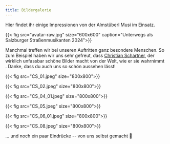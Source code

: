 ```yaml
---
title: Bildergalerie
---
```

Hier findet ihr einige Impressionen von der Almstüberl Musi im Einsatz.

{{< fig src="avatar-raw.jpg" size="600x600" caption="Unterwegs als Salzburger Straßenmusikanten 2024">}}

Manchmal treffen wir bei unseren Auftritten ganz besondere Menschen. So zum Beispiel haben wir uns sehr gefreut, dass [Christian Schartner](http://www.christian-schartner.at/), der wirklich unfassbar schöne Bilder macht von der Welt, wie er sie wahrnimmt . Danke, dass du auch uns so schön aussehen lässt!

{{< fig src="CS_01.jpeg" size="800x800">}}

{{< fig src="CS_02.jpeg" size="800x800">}}

{{< fig src="CS_04_01.jpeg" size="800x800">}}

{{< fig src="CS_05.jpeg" size="800x800">}}

{{< fig src="CS_06_01.jpeg" size="800x800">}}

{{< fig src="CS_08.jpeg" size="800x800">}}

... und noch ein paar Eindrücke -- von uns selbst gemacht 📸
